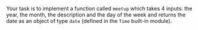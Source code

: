 Your task is to implement a function called `meetup` which takes 4 inputs: the year, the month, the description and the day of the week and returns the date as an object of type `date` (defined in the `Time` built-in module).

